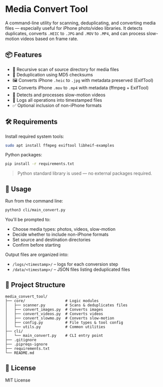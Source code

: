 # Media Convert Tool

A command-line utility for scanning, deduplicating, and converting media files — especially useful for iPhone photo/video libraries. It detects duplicates, converts `.HEIC` to `.JPG` and `.MOV` to `.MP4`, and can process slow-motion videos based on frame rate.

## 📦 Features

- 📂 Recursive scan of source directory for media files
- 🧠 Deduplication using MD5 checksums
- 🖼️ Converts iPhone `.heic` to `.jpg` with metadata preserved (ExifTool)
- 🎞️ Converts iPhone `.mov` to `.mp4` with metadata (ffmpeg + ExifTool)
- 🐢 Detects and processes slow-motion videos
- 📝 Logs all operations into timestamped files
- ✅ Optional inclusion of non-iPhone formats

## 🛠️ Requirements

Install required system tools:

```bash
sudo apt install ffmpeg exiftool libheif-examples
```

Python packages:

```bash
pip install -r requirements.txt
```

> Python standard library is used — no external packages required.

## 🚀 Usage

Run from the command line:

```bash
python3 cli/main_convert.py
```

You'll be prompted to:
- Choose media types: photos, videos, slow-motion
- Decide whether to include non-iPhone formats
- Set source and destination directories
- Confirm before starting

Output files are organized into:
- `/logs/<timestamp>/` – logs for each conversion step
- `/data/<timestamp>/` – JSON files listing deduplicated files

## 📁 Project Structure

```text
media_convert_tool/
├── core/                  # Logic modules
│   ├── scanner.py         # Scans & deduplicates files
│   ├── convert_images.py  # Converts images
│   ├── convert_videos.py  # Converts videos
│   ├── convert_slowmo.py  # Converts slow-motion
│   ├── config.py          # File types & tool config
│   └── utils.py           # Common utilities
├── cli/
│   └── main_convert.py    # CLI entry point
├── .gitignore
├── .pipreqs-ignore
├── requirements.txt
└── README.md
```

## 🪪 License

MIT License
